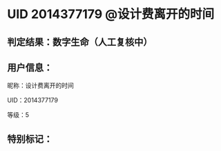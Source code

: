 # UID 2014377179 @设计费离开的时间
## 判定结果：数字生命（人工复核中）
## 用户信息：

昵称：设计费离开的时间

UID：2014377179

等级：5

## 特别标记：

